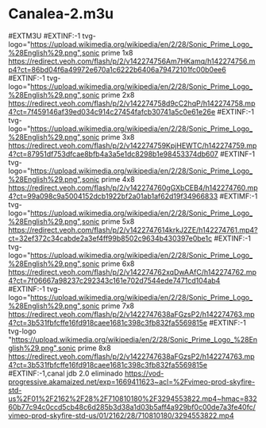 # Canalea-2.m3u

#EXTM3U
#EXTINF:-1 tvg-logo="https://upload.wikimedia.org/wikipedia/en/2/28/Sonic_Prime_Logo_%28English%29.png",sonic prime 1x8
https://redirect.veoh.com/flash/p/2/v142274756Am7HKamq/h142274756.mp4?ct=86bd04f6a49972e670a1c6222b6406a79472101fc00b0ee6
#EXTINF:-1 tvg-logo="https://upload.wikimedia.org/wikipedia/en/2/28/Sonic_Prime_Logo_%28English%29.png",sonic prime 2x8
https://redirect.veoh.com/flash/p/2/v142274758d9cC2hqP/h142274758.mp4?ct=7f459146af39ed034c914c27454fafcb30741a5c0e61e26e
#EXTINF:-1 tvg-logo="https://upload.wikimedia.org/wikipedia/en/2/28/Sonic_Prime_Logo_%28English%29.png",sonic prime 3x8
https://redirect.veoh.com/flash/p/2/v142274759KpjHEWTC/h142274759.mp4?ct=87951df753dfcae8bfb4a3a5e1dc8298b1e98453374db607
#EXTINF-1 tvg-logo="https://upload.wikimedia.org/wikipedia/en/2/28/Sonic_Prime_Logo_%28English%29.png",sonic prime 4x8
https://redirect.veoh.com/flash/p/2/v142274760gGXbCEB4/h142274760.mp4?ct=99a098c9a5004152dcb1922bf2a01ab1af62d19f34966833
#EXTIMF:-1 tvg-logo="https://upload.wikimedia.org/wikipedia/en/2/28/Sonic_Prime_Logo_%28English%29.png",sonic prime 5x8
https://redirect.veoh.com/flash/p/2/v1422747614krkJ2ZE/h142274761.mp4?ct=32ef372c34cabde2a3ef4ff99b8502c9634b430397e0be1c
#EXTINF:-1 tvg-logo="https://upload.wikimedia.org/wikipedia/en/2/28/Sonic_Prime_Logo_%28English%29.png",sonic prime 6x8
https://redirect.veoh.com/flash/p/2/v142274762xqDwAAfC/h142274762.mp4?ct=7f06667a98237c292343c161e702d7544ede7471cd104ab4
#EXTINF:-1 tvg-logo="https://upload.wikimedia.org/wikipedia/en/2/28/Sonic_Prime_Logo_%28English%29.png",sonic prime 7x8
https://redirect.veoh.com/flash/p/2/v1422747638aFGzsP2/h142274763.mp4?ct=3b531fbfcffe16fd918caee1681c398c3fb832fa5569815e
#EXTINF:-1 tvg-logo "https://upload.wikimedia.org/wikipedia/en/2/28/Sonic_Prime_Logo_%28English%29.png",sonic prime 8x8
https://redirect.veoh.com/flash/p/2/v1422747638aFGzsP2/h142274763.mp4?ct=3b531fbfcffe16fd918caee1681c398c3fb832fa5569815e
#EXTINF:-1,canal jdb 2.0 eliminado 
https://vod-progressive.akamaized.net/exp=1669411623~acl=%2Fvimeo-prod-skyfire-std-us%2F01%2F2162%2F28%2F710810180%2F3294553822.mp4~hmac=83260b77c94c0ccd5cb48c6d285b3d38a1d03b5aff4a929bf0c00de7a3fe40fc/vimeo-prod-skyfire-std-us/01/2162/28/710810180/3294553822.mp4
